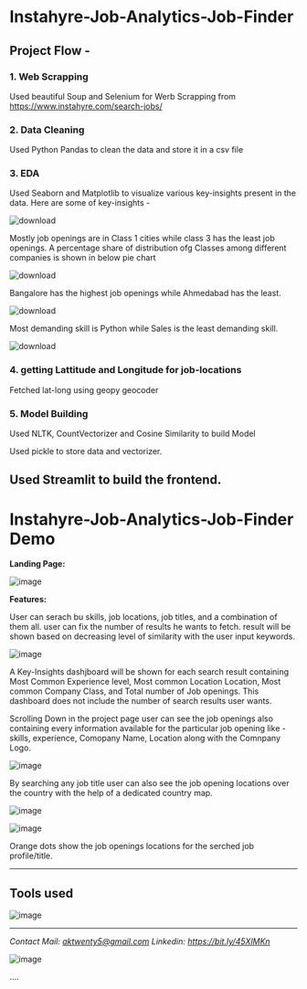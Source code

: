 # Instahyre-Job-Analytics-Job-Finder

## Project Flow - 

### 1. Web Scrapping

Used beautiful Soup and Selenium for Werb Scrapping from https://www.instahyre.com/search-jobs/

### 2. Data Cleaning

Used Python Pandas to clean the data and store it in a csv file

### 3. EDA

Used Seaborn and Matplotlib to visualize various key-insights present in the data.
Here are some of key-insights - 

![download](https://github.com/anmolkumarfromspn/Instahyre-Job-Analytics-Job-Finder/assets/128449996/89a5b909-29f7-4150-9182-d38d6e973272)

Mostly job openings are in Class 1 cities while class 3 has the least job openings. A percentage share of distribution ofg Classes among different companies is shown in below pie chart

![download](https://github.com/anmolkumarfromspn/Instahyre-Job-Analytics-Job-Finder/assets/128449996/201d6087-54fa-4d46-9ea7-b4161b9528c7)

Bangalore has the highest job openings while Ahmedabad has the least.

![download](https://github.com/anmolkumarfromspn/Instahyre-Job-Analytics-Job-Finder/assets/128449996/202ddd4e-d575-42c3-81d2-46b4389a2e7d)

Most demanding skill is Python while Sales is the least demanding skill.

![download](https://github.com/anmolkumarfromspn/Instahyre-Job-Analytics-Job-Finder/assets/128449996/256a75fa-e968-4da9-9ef6-db311f9f0c88)

### 4. getting Lattitude and Longitude for job-locations

Fetched lat-long using geopy geocoder

### 5. Model Building

Used NLTK, CountVectorizer and Cosine Similarity to build Model

Used pickle to store data and vectorizer.

Used Streamlit to build the frontend.
------------------------------------------------------------------------------------------------------

# Instahyre-Job-Analytics-Job-Finder Demo

**Landing Page:**

![image](https://github.com/anmolkumarfromspn/Instahyre-Job-Analytics-Job-Finder/assets/128449996/450fd5cf-efd3-4de1-93ae-4b1311da9633)

**Features:**

User can serach bu skills, job locations, job titles, and a combination of them all.
user can fix the number of results he wants to fetch. result will be shown based on decreasing level of similarity with the user input keywords.

![image](https://github.com/anmolkumarfromspn/Instahyre-Job-Analytics-Job-Finder/assets/128449996/7556d9e5-ec39-46c3-b34f-e21206beae12)

A Key-Insights dashjboard will be shown for each search result containing Most Common Experience level, Most common Location Location, Most common Company Class, and Total number of Job openings. 
This dashboard does not include the number of search results user wants.

Scrolling Down in the project page user can see the job openings also containing every information available for the particular job opening like - skills, experience, Comopany Name, Location along with 
the Comnpany Logo.

![image](https://github.com/anmolkumarfromspn/Instahyre-Job-Analytics-Job-Finder/assets/128449996/fadff705-a132-49e4-96cb-82e45876d404)

By searching any job title user can also see the job opening locations over the country with the help of a dedicated country map.

![image](https://github.com/anmolkumarfromspn/Instahyre-Job-Analytics-Job-Finder/assets/128449996/d9ffecd8-f36b-4e47-bc11-8cde1e3f8811)

![image](https://github.com/anmolkumarfromspn/Instahyre-Job-Analytics-Job-Finder/assets/128449996/c692c04a-3aba-4cc1-9139-bdf117dfd827)

Orange dots show the job openings locations for the serched job profile/title.

-----------------------------------------------------------------------------------------------------

## Tools used

![image](https://github.com/anmolkumarfromspn/Instahyre-Job-Analytics-Job-Finder/assets/128449996/541d02e0-3d09-4070-825d-f799e6367866)

-----------------------------------------------------------------------------------------------------

*Contact Mail: aktwenty5@gmail.com*
*Linkedin: https://bit.ly/45XlMKn*


![image](https://github.com/anmolkumarfromspn/Christmas-Sales-Analysis/assets/128449996/58a5eea1-07ac-459c-bd55-e5748181530b)

....




